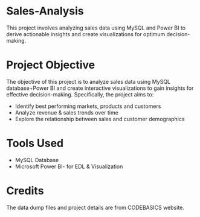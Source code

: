 # Sales-Analysis
This project involves analyzing sales data using MySQL and Power BI to derive actionable insights and create visualizations for optimum decision-making.
# Project Objective
The objective of this project is to analyze sales data using MySQL database+Power BI and create interactive visualizations to gain insights for effective decision-making. Specifically, the project aims to:
* Identify best performing markets, products and customers
* Analyze revenue & sales trends over time
* Explore the relationship between sales and customer demographics
# Tools Used
* MySQL Database
* Microsoft Power BI- for EDL & Visualization
# Credits
The data dump files and project details are from CODEBASICS website. 

